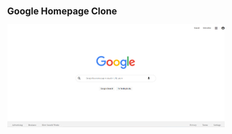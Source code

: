 ## Google Homepage Clone

![img](https://github.com/nurseda-diker/kodluyoruzilkrepo/blob/main/Google-Clone/assets/google.png)
